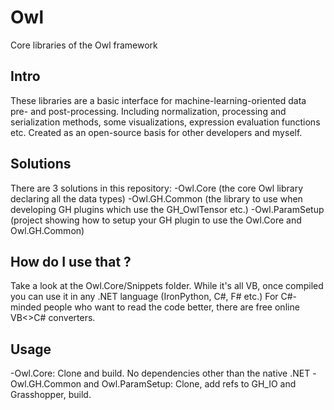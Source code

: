 # Owl
Core libraries of the Owl framework

## Intro
These libraries are a basic interface for machine-learning-oriented data pre- and post-processing.
Including normalization, processing and serialization methods, some visualizations, expression evaluation functions etc.
Created as an open-source basis for other developers and myself.

## Solutions
There are 3 solutions in this repository:
-Owl.Core (the core Owl library declaring all the data types)
-Owl.GH.Common (the library to use when developing GH plugins which use the GH_OwlTensor etc.)
-Owl.ParamSetup (project showing how to setup your GH plugin to use the Owl.Core and Owl.GH.Common)

## How do I use that ? 
Take a look at the Owl.Core/Snippets folder. 
While it's all VB, once compiled you can use it in any .NET language (IronPython, C#, F# etc.) 
For C#-minded people who want to read the code better, there are free online VB<>C# converters.

## Usage
-Owl.Core: Clone and build. No dependencies other than the native .NET
-Owl.GH.Common and Owl.ParamSetup: Clone, add refs to GH_IO and Grasshopper, build.
